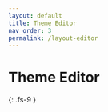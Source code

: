 ```yaml
---
layout: default
title: Theme Editor
nav_order: 3
permalink: /layout-editor
---
```


# Theme Editor
{: .fs-9 }



